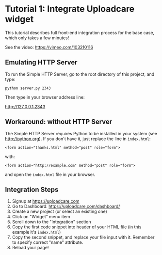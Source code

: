 Tutorial 1: Integrate Uploadcare widget
=======================================

This tutorial describes full front-end integration process
for the base case, which only takes a few minutes!
    
See the video: https://vimeo.com/103210116

Emulating HTTP Server
---------------------

To run the Simple HTTP Server, go to the root directory of this project,
and type:

    python server.py 2343

Then type in your browser address line:

http://127.0.0.1:2343

Workaround: without HTTP Server
-------------------------------

The Simple HTTP Server requires Python to be installed in your system
(see http://python.org). If you don't have it, just replace the line in `index.html`:

    <form action="thanks.html" method="post" role="form">

with:

    <form action="http://example.com" method="post" role="form">

and open the `index.html` file in your browser.

Integration Steps
-----------------

1. Signup at https://uploadcare.com
2. Go to Dashboard: https://uploadcare.com/dashboard/
3. Create a new project (or select an existing one)
4. Click on "Widget" menu item
5. Scroll down to the "Integration" section
6. Copy the first code snippet into header of your HTML file (in this example it's `index.html`)
7. Copy the second snippet, and replace your file input with it. Remember to specify correct "name" attribute.
8. Reload your page!
